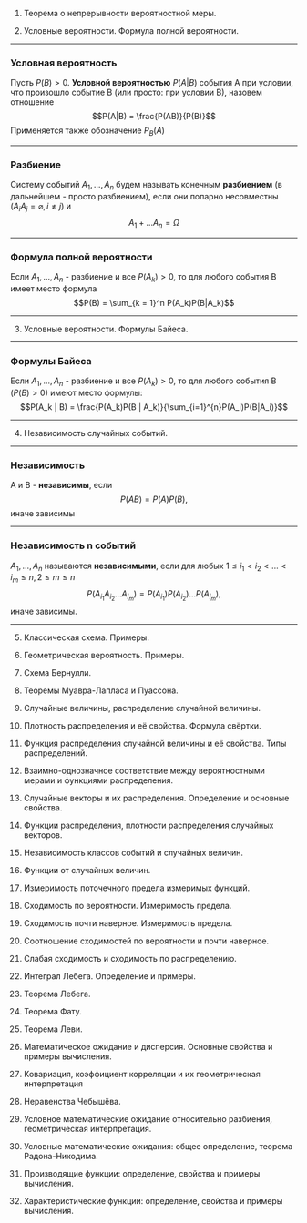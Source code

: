 1.  Теорема о непрерывности вероятностной меры.

2.  Условные вероятности. Формула полной вероятности.

---
### Условная вероятность
Пусть $P(B)>0$. **Условной вероятностью** $P(A|B)$ события А при условии, что произошло событие B (или просто: при условии B), назовем отношение
    $$P(A|B) = \frac{P(AB)}{P(B)}$$
    Применяется также обозначение $P_B(A)$

---
### Разбиение
Систему событий $A_1, \dots, A_n$ будем называть конечным **разбиением** (в дальнейшем - просто разбиением),
    если они попарно несовместны ($A_i A_j = \varnothing, i\neq j$) и 
    $$A_1+\dots A_n = \Omega$$

---
### Формула полной вероятности
Если $A_1, \dots, A_n$ - разбиение и все $P(A_k)>0$, то для любого события B имеет
    место формула
    $$P(B) = \sum_{k = 1}^n P(A_k)P(B|A_k)$$

---

3.  Условные вероятности. Формулы Байеса.

---
### Формулы Байеса
Если $A_1, \dots, A_n$ - разбиение и все $P(A_k)>0$, то для любого события B ($P(B)> 0$) имеют место формулы:
    $$P(A_k | B) = \frac{P(A_k)P(B | A_k)}{\sum_{i=1}^{n}P(A_i)P(B|A_i)}$$

---

4.  Независимость случайных событий.
---
### Независимость
A и B - **независимы**, если $$P(AB) = P(A)P(B),$$ иначе зависимы

---
### Независимость n событий
$A_1, \dots, A_n$ называются **независимыми**, если для любых $1 \le i_1 < i_2 < \dots < i_m \le n, 2 \le m \le n$
    $$P(A_{i_1}A_{i_2}\dots A_{i_m}) = P(A_{i_1})P(A_{i_2})\dots  P(A_{i_m}),$$ иначе зависимы.

---
5.  Классическая схема. Примеры.

6.  Геометрическая вероятность. Примеры.

7.  Схема Бернулли.

8.  Теоремы Муавра-Лапласа и Пуассона.

9.  Случайные величины, распределение случайной величины.

10. Плотность распределения и её свойства. Формула свёртки.

11. Функция распределения случайной величины и её свойства. Типы
    распределений.

12. Взаимно-однозначное соответствие между вероятностными мерами и
    функциями распределения.

13. Случайные векторы и их распределения. Определение и основные
    свойства.

14. Функции распределения, плотности распределения случайных векторов.

15. Независимость классов событий и случайных величин.

16. Функции от случайных величин.

17. Измеримость поточечного предела измеримых функций.

18. Сходимость по вероятности. Измеримость предела.

19. Сходимость почти наверное. Измеримость предела.

20. Соотношение сходимостей по вероятности и почти наверное.

21. Слабая сходимость и сходимость по распределению.

22. Интеграл Лебега. Определение и примеры.

23. Теорема Лебега.

24. Теорема Фату.

25. Теорема Леви.

26. Математическое ожидание и дисперсия. Основные свойства и примеры
    вычисления.

27. Ковариация, коэффициент корреляции и их геометрическая интерпретация

28. Неравенства Чебышёва.

29. Условное математические ожидание относительно разбиения,
    геометрическая интерпретация.

30. Условные математические ожидания: общее определение, теорема
    Радона-Никодима.

31. Производящие функции: определение, свойства и примеры вычисления.

32. Характеристические функции: определение, свойства и примеры
    вычисления.
